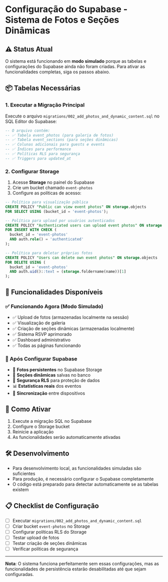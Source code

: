 # Configuração do Supabase - Sistema de Fotos e Seções Dinâmicas

## ⚠️ Status Atual
O sistema está funcionando em **modo simulado** porque as tabelas e configurações do Supabase ainda não foram criadas. Para ativar as funcionalidades completas, siga os passos abaixo.

## 📦 Tabelas Necessárias

### 1. Executar a Migração Principal
Execute o arquivo `migrations/002_add_photos_and_dynamic_content.sql` no SQL Editor do Supabase:

```sql
-- O arquivo contém:
-- ✅ Tabela event_photos (para galeria de fotos)
-- ✅ Tabela event_sections (para seções dinâmicas)
-- ✅ Colunas adicionais para guests e events
-- ✅ Índices para performance
-- ✅ Políticas RLS para segurança
-- ✅ Triggers para updated_at
```

### 2. Configurar Storage
1. Acesse **Storage** no painel do Supabase
2. Crie um bucket chamado `event-photos`
3. Configure as políticas de acesso:

```sql
-- Política para visualização pública
CREATE POLICY "Public can view event photos" ON storage.objects
FOR SELECT USING (bucket_id = 'event-photos');

-- Política para upload por usuários autenticados
CREATE POLICY "Authenticated users can upload event photos" ON storage.objects
FOR INSERT WITH CHECK (
  bucket_id = 'event-photos' 
  AND auth.role() = 'authenticated'
);

-- Política para deletar próprias fotos
CREATE POLICY "Users can delete own event photos" ON storage.objects
FOR DELETE USING (
  bucket_id = 'event-photos' 
  AND auth.uid()::text = (storage.foldername(name))[1]
);
```

## 🔧 Funcionalidades Disponíveis

### ✅ Funcionando Agora (Modo Simulado)
- ✅ Upload de fotos (armazenadas localmente na sessão)
- ✅ Visualização de galeria
- ✅ Criação de seções dinâmicas (armazenadas localmente)
- ✅ Sistema RSVP aprimorado
- ✅ Dashboard administrativo
- ✅ Todas as páginas funcionando

### 🚀 Após Configurar Supabase
- 📸 **Fotos persistentes** no Supabase Storage
- 💾 **Seções dinâmicas** salvas no banco
- 🔐 **Segurança RLS** para proteção de dados
- 📊 **Estatísticas reais** dos eventos
- 🔄 **Sincronização** entre dispositivos

## 📝 Como Ativar
1. Execute a migração SQL no Supabase
2. Configure o Storage bucket
3. Reinicie a aplicação
4. As funcionalidades serão automaticamente ativadas

## 🛠️ Desenvolvimento
- Para desenvolvimento local, as funcionalidades simuladas são suficientes
- Para produção, é necessário configurar o Supabase completamente
- O código está preparado para detectar automaticamente se as tabelas existem

## 📋 Checklist de Configuração
- [ ] Executar `migrations/002_add_photos_and_dynamic_content.sql`
- [ ] Criar bucket `event-photos` no Storage
- [ ] Configurar políticas RLS do Storage
- [ ] Testar upload de fotos
- [ ] Testar criação de seções dinâmicas
- [ ] Verificar políticas de segurança

---

**Nota**: O sistema funciona perfeitamente sem essas configurações, mas as funcionalidades de persistência estarão desabilitadas até que sejam configuradas.